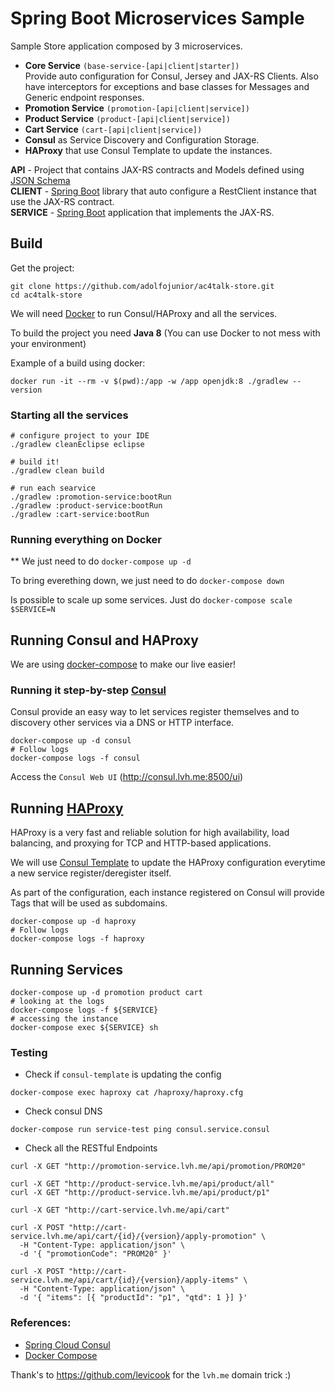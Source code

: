 # Spring Boot Microservices Sample

Sample Store application composed by 3 microservices.

- **Core Service** `(base-service-[api|client|starter])`  
    Provide auto configuration for Consul, Jersey and JAX-RS Clients. Also have interceptors for exceptions and base classes for Messages and Generic endpoint responses.
- **Promotion Service** `(promotion-[api|client|service])`
- **Product Service** `(product-[api|client|service])`
- **Cart Service** `(cart-[api|client|service])`
- **Consul** as Service Discovery and Configuration Storage.
- **HAProxy** that use Consul Template to update the instances.  

**API** - Project that contains JAX-RS contracts and Models defined using [JSON Schema](http://json-schema.org/)  
**CLIENT** - [Spring Boot](http://docs.spring.io/spring-boot/docs/current/reference/htmlsingle/) library that auto configure a RestClient instance that use the JAX-RS contract.  
**SERVICE** - [Spring Boot](http://docs.spring.io/spring-boot/docs/current/reference/htmlsingle/) application that implements the JAX-RS. 

## Build

Get the project:

```shell
git clone https://github.com/adolfojunior/ac4talk-store.git
cd ac4talk-store
```

We will need [Docker](https://www.docker.com) to run Consul/HAProxy and all the services.

To build the project you need **Java 8** (You can use Docker to not mess with your environment)

Example of a build using docker:

```shell
docker run -it --rm -v $(pwd):/app -w /app openjdk:8 ./gradlew --version
```

### Starting all the services

```shell
# configure project to your IDE
./gradlew cleanEclipse eclipse

# build it!
./gradlew clean build

# run each searvice
./gradlew :promotion-service:bootRun
./gradlew :product-service:bootRun
./gradlew :cart-service:bootRun
```

### Running everything on Docker

** We just need to do `docker-compose up -d`

To bring everething down, we just need to do `docker-compose down`

Is possible to scale up some services. Just do `docker-compose scale $SERVICE=N`

## Running Consul and HAProxy

We are using [docker-compose](docker-compose.yaml) to make our live easier!

### Running it step-by-step [Consul](https://github.com/hashicorp/consul)

Consul provide an easy way to let services register themselves and to discovery other services via a DNS or HTTP interface.

```shell
docker-compose up -d consul
# Follow logs
docker-compose logs -f consul
```

Access the `Consul Web UI` (http://consul.lvh.me:8500/ui) 

## Running [HAProxy](https://cbonte.github.io/haproxy-dconv/)

HAProxy is a very fast and reliable solution for high availability, load balancing, and proxying for TCP and HTTP-based applications.

We will use [Consul Template](https://github.com/hashicorp/consul-template) to update the HAProxy configuration everytime a new service register/deregister itself.

As part of the configuration, each instance registered on Consul will provide Tags that will be used as subdomains.

```shell
docker-compose up -d haproxy
# Follow logs
docker-compose logs -f haproxy
```

## Running Services

```shell
docker-compose up -d promotion product cart
# looking at the logs
docker-compose logs -f ${SERVICE}
# accessing the instance
docker-compose exec ${SERVICE} sh
```

### Testing

- Check if `consul-template` is updating the config

```shell
docker-compose exec haproxy cat /haproxy/haproxy.cfg
```

- Check consul DNS

```
docker-compose run service-test ping consul.service.consul
```

- Check all the RESTful Endpoints

```shell
curl -X GET "http://promotion-service.lvh.me/api/promotion/PROM20"

curl -X GET "http://product-service.lvh.me/api/product/all"
curl -X GET "http://product-service.lvh.me/api/product/p1"

curl -X GET "http://cart-service.lvh.me/api/cart"

curl -X POST "http://cart-service.lvh.me/api/cart/{id}/{version}/apply-promotion" \
  -H "Content-Type: application/json" \
  -d '{ "promotionCode": "PROM20" }'

curl -X POST "http://cart-service.lvh.me/api/cart/{id}/{version}/apply-items" \
  -H "Content-Type: application/json" \
  -d '{ "items": [{ "productId": "p1", "qtd": 1 }] }'
```

### References:
- [Spring Cloud Consul](https://cloud.spring.io/spring-cloud-consul/)
- [Docker Compose](https://docs.docker.com/compose/)

Thank's to https://github.com/levicook for the `lvh.me` domain trick :)

